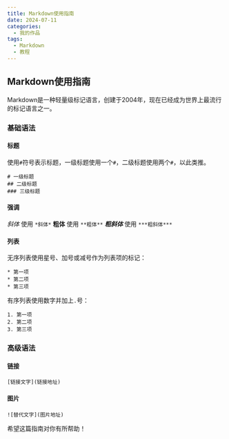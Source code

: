 ```yaml
---
title: Markdown使用指南
date: 2024-07-11
categories: 
  - 我的作品
tags:
  - Markdown
  - 教程
---
```


## Markdown使用指南

Markdown是一种轻量级标记语言，创建于2004年，现在已经成为世界上最流行的标记语言之一。

### 基础语法

#### 标题

使用`#`符号表示标题，一级标题使用一个`#`，二级标题使用两个`#`，以此类推。

```
# 一级标题
## 二级标题
### 三级标题
```

#### 强调

*斜体* 使用 `*斜体*`
**粗体** 使用 `**粗体**`
***粗斜体*** 使用 `***粗斜体***`

#### 列表

无序列表使用星号、加号或减号作为列表项的标记：

```
* 第一项
* 第二项
* 第三项
```

有序列表使用数字并加上`.`号：

```
1. 第一项
2. 第二项
3. 第三项
```

### 高级语法

#### 链接

```
[链接文字](链接地址)
```

#### 图片

```
![替代文字](图片地址)
```

希望这篇指南对你有所帮助！ 